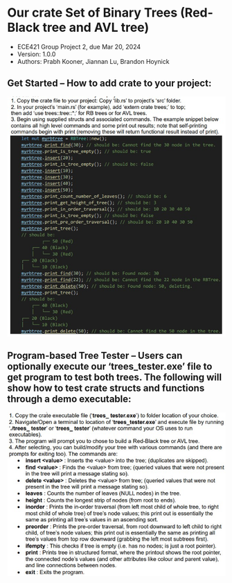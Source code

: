 # Our crate Set of Binary Trees (Red-Black tree and AVL tree)
- ECE421 Group Project 2, due Mar 20, 2024  
- Version: 1.0.0
- Authors: Prabh Kooner, Jiannan Lu, Brandon Hoynick

## Get Started – How to add crate to your project:
![get started](https://github.com/kooner27/421_projects/blob/9323c47d3a221e7905a433d2d6293f8f59e7f755/trees/report/getstarted.jpg)

## Program-based Tree Tester – Users can optionally execute our ‘trees_tester.exe’ file to get program to test both trees. The following will show how to test crate structs and functions through a demo executable:
![program how to](https://github.com/kooner27/421_projects/blob/580fa0300b77cdcf13059e677ba613af0349e200/trees/report/programtesterhowto.jpg)
